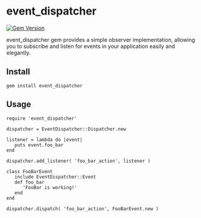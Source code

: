 event_dispatcher
====================

[![Gem Version](https://badge.fury.io/rb/event_dispatcher.png)](http://badge.fury.io/rb/event_dispatcher)

event_dispatcher gem provides a simple observer implementation, allowing you to subscribe and listen for events in your application easily and elegantly.

## Install

    gem install event_dispatcher

## Usage

    require 'event_dispatcher'

    dispatcher = EventDispatcher::Dispatcher.new
    
    listener = lambda do |event|
       puts event.foo_bar
    end
    
    dispatcher.add_listener( 'foo_bar_action', listener )
    
    class FooBarEvent
       include EventDispatcher::Event
       def foo_bar
          'FooBar is working!'
       end
    end
    
    dispatcher.dispatch( 'foo_bar_action', FooBarEvent.new )


